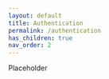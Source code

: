 ```yaml
---
layout: default
title: Authentication
permalink: /authentication
has_children: true
nav_order: 2
---
```

Placeholder